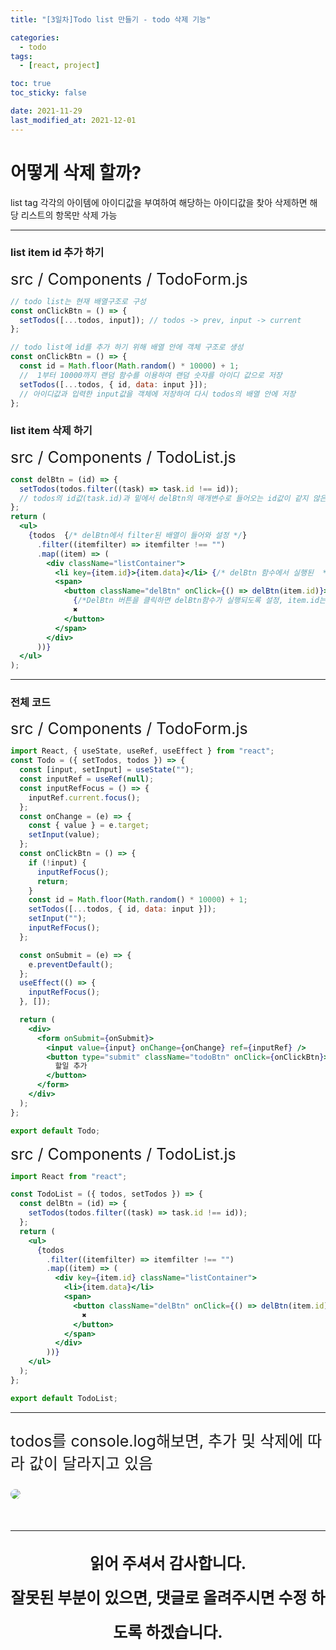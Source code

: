 ```yaml
---
title: "[3일차]Todo list 만들기 - todo 삭제 기능"

categories:
  - todo
tags:
  - [react, project]

toc: true
toc_sticky: false

date: 2021-11-29
last_modified_at: 2021-12-01
---
```


# 어떻게 삭제 할까?

list tag 각각의 아이템에 아이디값을 부여하여 해당하는 아이디값을 찾아 삭제하면 해당 리스트의 항목만 삭제 가능 <br />

---

### list item id 추가 하기

<div style="font-size:25px">src / Components / TodoForm.js</div>

```jsx
// todo list는 현재 배열구조로 구성
const onClickBtn = () => {
  setTodos([...todos, input]); // todos -> prev, input -> current
};

// todo list에 id를 추가 하기 위해 배열 안에 객체 구조로 생성
const onClickBtn = () => {
  const id = Math.floor(Math.random() * 10000) + 1;
  //  1부터 10000까지 랜덤 함수를 이용하여 랜덤 숫자를 아이디 값으로 저장
  setTodos([...todos, { id, data: input }]);
  // 아이디값과 입력한 input값을 객체에 저장하여 다시 todos의 배열 안에 저장
};
```

### list item 삭제 하기

<div style="font-size:25px">src / Components / TodoList.js</div>

```jsx
const delBtn = (id) => {
  setTodos(todos.filter((task) => task.id !== id));
  // todos의 id값(task.id)과 밑에서 delBtn의 매개변수로 들어오는 id값이 같지 않은 배열들을 todos state로 저장
};
return (
  <ul>
    {todos  {/* delBtn에서 filter된 배열이 들어와 설정 */}
      .filter((itemfilter) => itemfilter !== "")
      .map((item) => (
        <div className="listContainer">
          <li key={item.id}>{item.data}</li> {/* delBtn 함수에서 실행된  */}
          <span>
            <button className="delBtn" onClick={() => delBtn(item.id)}>
              {/*DelBtn 버튼을 클릭하면 delBtn함수가 실행되도록 설정, item.id는 todos에서 id값 */}
              ✖︎
            </button>
          </span>
        </div>
      ))}
  </ul>
);
```

---

### 전체 코드

<div style="font-size:25px">src / Components / TodoForm.js</div>

```jsx
import React, { useState, useRef, useEffect } from "react";
const Todo = ({ setTodos, todos }) => {
  const [input, setInput] = useState("");
  const inputRef = useRef(null);
  const inputRefFocus = () => {
    inputRef.current.focus();
  };
  const onChange = (e) => {
    const { value } = e.target;
    setInput(value);
  };
  const onClickBtn = () => {
    if (!input) {
      inputRefFocus();
      return;
    }
    const id = Math.floor(Math.random() * 10000) + 1;
    setTodos([...todos, { id, data: input }]);
    setInput("");
    inputRefFocus();
  };

  const onSubmit = (e) => {
    e.preventDefault();
  };
  useEffect(() => {
    inputRefFocus();
  }, []);

  return (
    <div>
      <form onSubmit={onSubmit}>
        <input value={input} onChange={onChange} ref={inputRef} />
        <button type="submit" className="todoBtn" onClick={onClickBtn}>
          할일 추가
        </button>
      </form>
    </div>
  );
};

export default Todo;
```

<div style="font-size:25px">src / Components / TodoList.js</div>

```jsx
import React from "react";

const TodoList = ({ todos, setTodos }) => {
  const delBtn = (id) => {
    setTodos(todos.filter((task) => task.id !== id));
  };
  return (
    <ul>
      {todos
        .filter((itemfilter) => itemfilter !== "")
        .map((item) => (
          <div key={item.id} className="listContainer">
            <li>{item.data}</li>
            <span>
              <button className="delBtn" onClick={() => delBtn(item.id)}>
                ✖︎
              </button>
            </span>
          </div>
        ))}
    </ul>
  );
};

export default TodoList;
```

---

<div style="margin-bottom:50px">
<p style="font-size:25px">
todos를 console.log해보면, 추가 및 삭제에 따라 값이 달라지고 있음
</p>
<img src="https://user-images.githubusercontent.com/44824320/143991869-fed80edf-8042-4783-b27e-8b3ca8aa948a.gif" style="border-radius:10px;"/>
</div>

<hr>
<p align="center" style="font-size:25px; font-weight:bold; line-height:2.2">
읽어 주셔서 감사합니다. <br />
잘못된 부분이 있으면, 댓글로 올려주시면 수정 하도록 하겠습니다.
</p>
